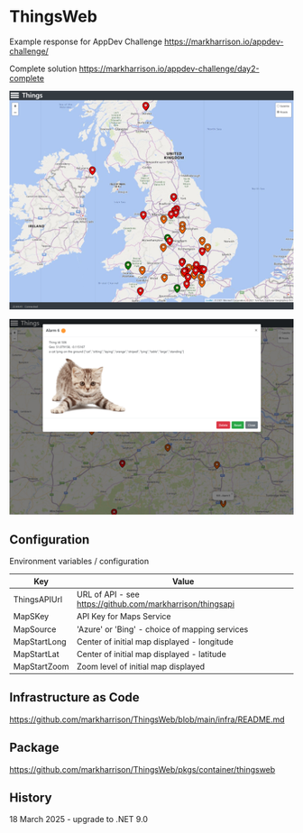 # ThingsWeb

Example response for AppDev Challenge <https://markharrison.io/appdev-challenge/>

Complete solution <https://markharrison.io/appdev-challenge/day2-complete>

![](docs/scrn1.png)

![](docs/scrn2.png)


## Configuration

Environment variables / configuration 

| Key          | Value     |  
|--------------|-----------| 
| ThingsAPIUrl | URL of API - see <https://github.com/markharrison/thingsapi>  |  
| MapSKey      | API Key for Maps Service   |   
| MapSource    | 'Azure' or 'Bing' - choice of mapping services  |  
| MapStartLong | Center of initial map displayed - longitude |  
| MapStartLat  | Center of initial map displayed - latitude  |  
| MapStartZoom | Zoom level of initial map displayed |  

## Infrastructure as Code

<https://github.com/markharrison/ThingsWeb/blob/main/infra/README.md>


## Package 

<https://github.com/markharrison/ThingsWeb/pkgs/container/thingsweb>

## History

18 March 2025 - upgrade to .NET 9.0
